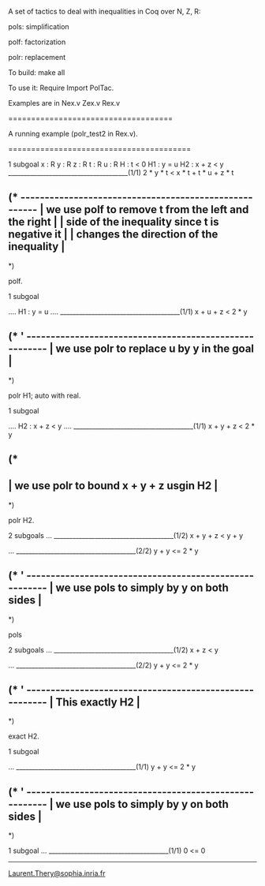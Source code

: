 A set of tactics to deal with inequalities in Coq over N, Z, R:

pols: simplification

polf: factorization

polr: replacement

To build:
   make all

To use it:
   Require Import PolTac.

Examples are in Nex.v Zex.v Rex.v

====================================

A running example (polr_test2 in Rex.v).

========================================


1 subgoal
x : R
y : R
z : R
t : R
u : R
H : t < 0
H1 : y = u
H2 : x + z < y
______________________________________(1/1)
2 * y * t < x * t + t * u + z * t


(*
    ------------------------------------------------------
   | we use polf to remove t from the left and the right |
   | side of the inequality since t is negative it       |
   | changes the direction of the inequality             |
   -------------------------------------------------------
*)

polf.

1 subgoal

....
H1 : y = u
....
______________________________________(1/1)
x + u + z < 2 * y


(*
'  -------------------------------------------------------
   | we use polr to replace u by y in the goal           |
   -------------------------------------------------------
*)

polr H1; auto with real.

1 subgoal

....
H2 : x + z < y
....
______________________________________(1/1)
x + y + z < 2 * y

(* 
   ------------------------------------------------------
   | we use polr to bound x + y + z usgin H2            |
   ------------------------------------------------------
*)

polr H2.

2 subgoals
...
______________________________________(1/2)
x + y + z < y + y

...
______________________________________(2/2)
y + y <= 2 * y


(*
'  -------------------------------------------------------
   | we use pols to simply by y on both sides            |
   -------------------------------------------------------
*)

pols 

2 subgoals
...
______________________________________(1/2)
x + z < y

...
______________________________________(2/2)
y + y <= 2 * y

(*
'  -------------------------------------------------------
   | This exactly H2                                     |
   -------------------------------------------------------
*)


exact H2.

1 subgoal

...
______________________________________(1/1)
y + y <= 2 * y

(*
'  -------------------------------------------------------
   | we use pols to simply by y on both sides            |
   -------------------------------------------------------
*)

1 subgoal
...
______________________________________(1/1)
0 <= 0


----------------
Laurent.Thery@sophia.inria.fr

